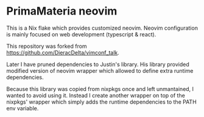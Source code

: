 # PrimaMateria neovim

This is a Nix flake which provides customized neovim.
Neovim configuration is mainly focused on web development (typescript & react).

This repository was forked from https://github.com/DieracDelta/vimconf_talk.

Later I have pruned dependencies to Justin's library. His library provided
modified version of neovim wrapper which allowed to define extra runtime
dependencies.

Because this library was copied from nixpkgs once and left unmantained, I
wanted to avoid using it. Instead I create another wrapper on top of the
nixpkgs' wrapper which simply adds the runtime dependencies to the PATH env
variable.
